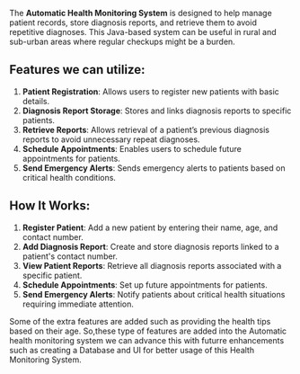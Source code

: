 

The **Automatic Health Monitoring System** is designed to help manage patient records, store diagnosis reports, and retrieve them to avoid repetitive diagnoses. This Java-based system can be useful in rural and sub-urban areas where regular checkups might be a burden.

## Features we can utilize:
1. **Patient Registration**: Allows users to register new patients with basic details.
2. **Diagnosis Report Storage**: Stores and links diagnosis reports to specific patients.
3. **Retrieve Reports**: Allows retrieval of a patient’s previous diagnosis reports to avoid unnecessary repeat diagnoses.
4. **Schedule Appointments**: Enables users to schedule future appointments for patients.
5. **Send Emergency Alerts**: Sends emergency alerts to patients based on critical health conditions.

## How It Works:
1. **Register Patient**: Add a new patient by entering their name, age, and contact number.
2. **Add Diagnosis Report**: Create and store diagnosis reports linked to a patient's contact number.
3. **View Patient Reports**: Retrieve all diagnosis reports associated with a specific patient.
4. **Schedule Appointments**: Set up future appointments for patients.
5. **Send Emergency Alerts**: Notify patients about critical health situations requiring immediate attention.

Some of the extra features are added such as providing the health tips based on their age.
So,these type of features are added into the Automatic health monitoring system we can advance this with futurre enhancements such as creating a Database and UI for better usage of this Health Monitoring System.
